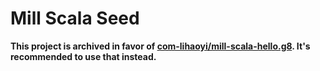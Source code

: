 # Mill Scala Seed

**This project is archived in favor of
[com-lihaoyi/mill-scala-hello.g8](https://github.com/com-lihaoyi/mill-scala-hello.g8).
It's recommended to use that instead.**
